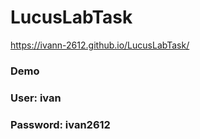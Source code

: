 # LucusLabTask
https://ivann-2612.github.io/LucusLabTask/

### Demo
### User: ivan
### Password: ivan2612
